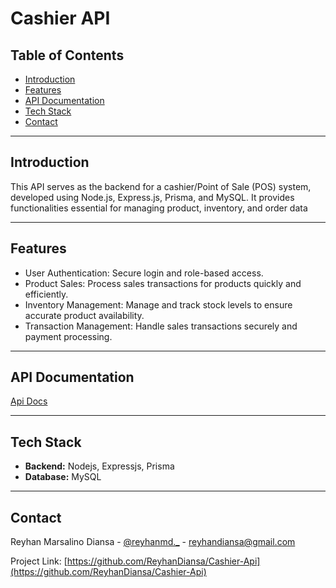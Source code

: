 # Cashier API

## Table of Contents

- [Introduction](#introduction)
- [Features](#features)
- [API Documentation](#api-documentation)
- [Tech Stack](#tech-stack)
- [Contact](#contact)

---

## Introduction

This API serves as the backend for a cashier/Point of Sale (POS) system, developed using Node.js, Express.js, Prisma, and MySQL. It provides functionalities essential for managing product, inventory, and order data

---

## Features

- User Authentication: Secure login and role-based access.
- Product Sales: Process sales transactions for products quickly and efficiently.
- Inventory Management: Manage and track stock levels to ensure accurate product availability.
- Transaction Management: Handle sales transactions securely and payment processing.

---

## API Documentation

[Api Docs](https://documenter.getpostman.com/view/24047637/2sAYJAfJBq)

---

## Tech Stack

- **Backend:** Nodejs, Expressjs, Prisma
- **Database:** MySQL

---

## Contact

Reyhan Marsalino Diansa - [@reyhanmd.\_](https://instagram.com/reyhanmd._) - reyhandiansa@gmail.com

Project Link: [https://github.com/ReyhanDiansa/Cashier-Api](https://github.com/ReyhanDiansa/Cashier-Api)
